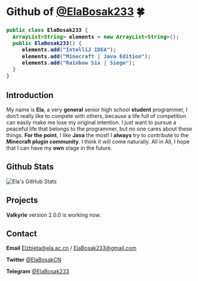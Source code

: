 # Github of [@ElaBosak233](https://github.com/ElaBosak233) 🍀

<h3>
  
```java
public class ElaBosak233 {
  ArrayList<String> elements = new ArrayList<String>();
  public ElaBosak233() {
     elements.add("IntelliJ IDEA");
     elements.add("Minecraft | Java Edition");
     elements.add("Rainbow Six | Siege");
  }
}
```  
</h3>

## Introduction

My name is **Ela**, a very **general** senior high school **student** programmer, I don’t really like to compete with others, because a life full of competition can easily make me lose my original intention. I just want to pursue a peaceful life that belongs to the programmer, but no one cares about these things. **For the point**, I like **Java** the most! I **always** try to contribute to the **Minecraft plugin community**. I think it will come naturally. All in All, I hope that I can have my **own** stage in the future.

## Github Stats

![Ela's GitHub Stats](https://github-readme-stats.vercel.app/api?username=ElaBosak233&show_icons=true)

## Projects

**Valkyrie** version 2.0.0 is working now.

## Contact

**Email** Elzbieta@ela.ac.cn / ElaBosak233@gmail.com

**Twitter** [@ElaBosakCN](https://twitter.com/ElaBosakCN)

**Telegram** [@ElaBosak233](https://t.me/ElaBosak233)
